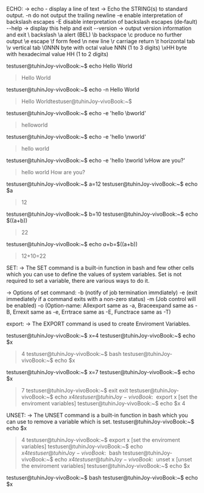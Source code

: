 ECHO:
-> echo - display a line of text
-> Echo the STRING(s) to standard output.
       -n     do not output the trailing newline
       -e     enable interpretation of backslash escapes
       -E     disable  interpretation  of  backslash escapes (de‐fault)
       --help -> display this help and exit
       --version -> output version information and exit
	\\     backslash
	\a     alert (BEL)
	\b     backspace
	\c     produce no further output
	\e     escape
	\f     form feed
	\n     new line
	\r     carriage return
	\t     horizontal tab
	\v     vertical tab
	\0NNN  byte with octal value NNN (1 to 3 digits)
	\xHH   byte with hexadecimal value HH (1 to 2 digits)

testuser@tuhinJoy-vivoBook:~$ echo Hello World
> Hello World

testuser@tuhinJoy-vivoBook:~$  echo -n Hello World
> Hello Worldtestuser@tuhinJoy-vivoBook:~$

testuser@tuhinJoy-vivoBook:~$ echo -e 'hello \bworld'
> helloworld

testuser@tuhinJoy-vivoBook:~$ echo -e 'hello \nworld'
> hello 
> world

testuser@tuhinJoy-vivoBook:~$ echo -e 'hello \tworld \vHow are you?'
> hello 	world 
>              How are you?

testuser@tuhinJoy-vivoBook:~$ a=12
testuser@tuhinJoy-vivoBook:~$ echo $a
> 12

testuser@tuhinJoy-vivoBook:~$ b=10
testuser@tuhinJoy-vivoBook:~$ echo $((a+b))
> 22

testuser@tuhinJoy-vivoBook:~$ echo $a+$b=$((a+b))
> 12+10=22

SET:
-> The SET command is a built-in function in bash and few other cells which you can use to define the values of system variables. Set is not required to set a variable, there are various ways to do it.

-> Options of set command:
	-b (notify of job termination immdiately)
	-e (exit immediately if a command exits with a non-zero status)
	-m (Job control will be enabled)
	-o (Option-name: Allexport same as -a, Braceexpand same as -B, Errexit same as -e, Errtrace same as -E, Functrace same as -T)

export:
-> The EXPORT command is used to create Enviroment Variables.

testuser@tuhinJoy-vivoBook:~$ x=4
testuser@tuhinJoy-vivoBook:~$ echo $x
> 4
testuser@tuhinJoy-vivoBook:~$ bash
testuser@tuhinJoy-vivoBook:~$ echo $x
>
testuser@tuhinJoy-vivoBook:~$ x=7
testuser@tuhinJoy-vivoBook:~$ echo $x
> 7
testuser@tuhinJoy-vivoBook:~$ exit
> exit
testuser@tuhinJoy-vivoBook:~$ echo $x
> 4
testuser@tuhinJoy-vivoBook:~$ export x [set the enviroment variables]
testuser@tuhinJoy-vivoBook:~$ echo $x
> 4

UNSET:
-> The UNSET command is a built-in function in bash which you can use to remove a variable which is set.
testuser@tuhinJoy-vivoBook:~$ echo $x
> 4
testuser@tuhinJoy-vivoBook:~$ export x [set the enviroment variables]
testuser@tuhinJoy-vivoBook:~$ echo $x
> 4
testuser@tuhinJoy-vivoBook:~$ bash
testuser@tuhinJoy-vivoBook:~$ echo $x
>4
testuser@tuhinJoy-vivoBook:~$ unset x [unset the enviroment variables]
testuser@tuhinJoy-vivoBook:~$ echo $x
> 
testuser@tuhinJoy-vivoBook:~$ bash
testuser@tuhinJoy-vivoBook:~$ echo $x
>
